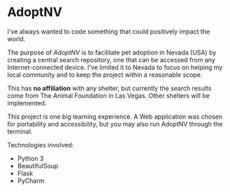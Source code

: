 # AdoptNV
I've always wanted to code something that could positively impact the world.

The purpose of *AdoptNV* is to facilitate pet adoption in Nevada (USA) by creating a central search repository, one 
that can be accessed from any Internet-connected device. I've limited it to Nevada to focus on helping my local 
community and to keep the project within a reasonable scope.

This has **no affiliation** with any shelter, but currently the search results come from The Animal Foundation in Las 
Vegas. Other shelters will be implemented.

This project is one big learning experience. A Web application was chosen for portability and accessibility, but you 
may also run AdoptNV through the terminal.

Technologies involved:
<ul>
<li>Python 3</li>
<li>BeautifulSoup</li>
<li>Flask</li>
<li>PyCharm</li>
</ul>